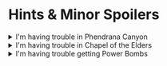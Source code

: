 
# Hints & Minor Spoilers


<details>
  <summary>I'm having trouble in Phendrana Canyon</summary>

```
To get to the first floating platform:
- Dash across the gap where you would normally climb the boxes
- Jump off the metal pipes by the door to reach the highest ledge
```

</details>

<details>
  <summary>I'm having trouble in Chapel of the Elders</summary>

```
Scan the Adult Sheegoth to change the lock-on target to its head and use charged Power Beam shots.
```

</details>

<details>
  <summary>I'm having trouble getting Power Bombs</summary>

```
Use charged Power Beam to help light up the maze if you are having trouble seeing.

The exit is towards the Save Station, try to keep track of your orientation as you work your way in that direction.

If you simply give up, a video of the solution is provided below.
```

[Video](https://www.youtube.com/watch?v=KVf3A9Q5MSU)

</details>
